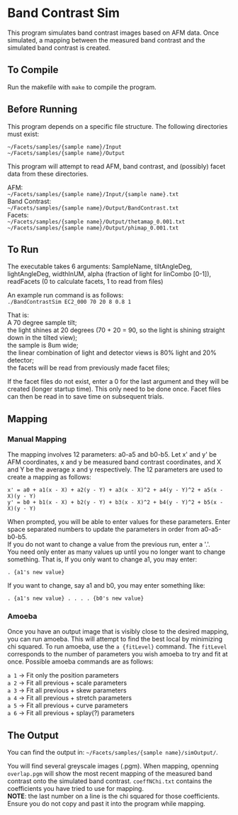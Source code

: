 # Band Contrast Sim

This program simulates band contrast images based on AFM data. Once simulated, a mapping between the measured band contrast and the simulated band contrast is created.

## To Compile

Run the makefile with `make` to compile the program.

## Before Running

This program depends on a specific file structure. The following directories must exist:

`~/Facets/samples/{sample name}/Input`  
`~/Facets/samples/{sample name}/Output`

This program will attempt to read AFM, band contrast, and (possibly) facet data from these directories.

AFM:  
`~/Facets/samples/{sample name}/Input/{sample name}.txt`  
Band Contrast:  
`~/Facets/samples/{sample name}/Output/BandContrast.txt`  
Facets:  
`~/Facets/samples/{sample name}/Output/thetamap_0.001.txt`  
`~/Facets/samples/{sample name}/Output/phimap_0.001.txt`

## To Run

The executable takes 6 arguments: SampleName, tiltAngleDeg, lightAngleDeg, widthInUM, alpha (fraction of light for linCombo [0-1]), readFacets (0 to calculate facets, 1 to read from files)

An example run command is as follows:  
`./BandContrastSim EC2_000 70 20 8 0.8 1`

That is:  
A 70 degree sample tilt;  
the light shines at 20 degrees (70 + 20 = 90, so the light is shining straight down in the tilted view);  
the sample is 8um wide;  
the linear combination of light and detector views is 80% light and 20% detector;  
the facets will be read from previously made facet files; 

If the facet files do not exist, enter a 0 for the last argument and they will be created (longer startup time). This only need to be done once. Facet files can then be read in to save time on subsequent trials.

## Mapping

### Manual Mapping

The mapping involves 12 parameters: a0-a5 and b0-b5. Let x' and y' be AFM coordinates, x and y be measured band contrast coordinates, and X and Y be the average x and y respectively. The 12 parameters are used to create a mapping as follows:

`x' = a0 + a1(x - X) + a2(y - Y) + a3(x - X)^2 + a4(y - Y)^2 + a5(x - X)(y - Y)`  
`y' = b0 + b1(x - X) + b2(y - Y) + b3(x - X)^2 + b4(y - Y)^2 + b5(x - X)(y - Y)`

When prompted, you will be able to enter values for these parameters. Enter space separated numbers to update the parameters in order from a0-a5-b0-b5.  
If you do not want to change a value from the previous run, enter a '.'.  
You need only enter as many values up until you no longer want to change something. That is, If you only want to change a1, you may enter:

`. {a1's new value}`

If you want to change, say a1 and b0, you may enter something like:

`. {a1's new value} . . . . {b0's new value}` 

### Amoeba

Once you have an output image that is visibly close to the desired mapping, you can run amoeba. This will attempt to find the best local by minimizing chi squared. To run amoeba, use the `a {fitLevel}` command. The `fitLevel` corresponds to the number of parameters you wish amoeba to try and fit at once. Possible amoeba commands are as follows:

`a 1` -> Fit only the position parameters  
`a 2` -> Fit all previous + scale parameters  
`a 3` -> Fit all previous + skew parameters  
`a 4` -> Fit all previous + stretch parameters  
`a 5` -> Fit all previous + curve parameters  
`a 6` -> Fit all previous + splay(?) parameters

## The Output

You can find the output in: `~/Facets/samples/{sample name}/simOutput/`.

You will find several greyscale images (.pgm). When mapping, openning `overlap.pgm` will show the most recent mapping of the measured band contrast onto the simulated band contrast. `coeffNChi.txt` contains the coefficients you have tried to use for mapping.  
**NOTE**: the last number on a line is the chi squared for those coefficients. Ensure you do not copy and past it into the program while mapping.
